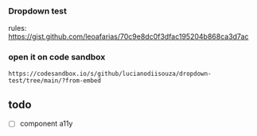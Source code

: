 ### Dropdown test

rules: https://gist.github.com/leoafarias/70c9e8dc0f3dfac195204b868ca3d7ac

### open it on code sandbox
`https://codesandbox.io/s/github/lucianodiisouza/dropdown-test/tree/main/?from-embed`

## todo

- [ ] component a11y
